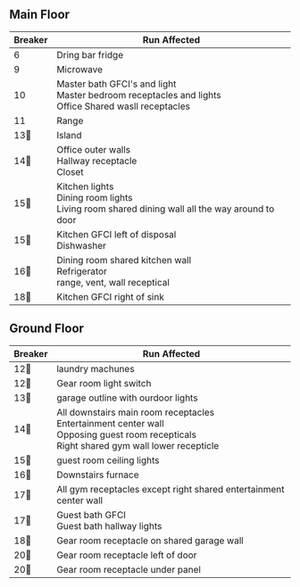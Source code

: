 ## Main Floor
| Breaker | Run Affected |
|---------|-------|
6 | Dring bar fridge
9 | Microwave
10 | Master bath GFCI's and light<br> Master bedroom receptacles and lights<br> Office Shared wasll receptacles
11 | Range
13:small_red_triangle_down: | Island
14:small_red_triangle: | Office outer walls<br>Hallway receptacle<br>Closet
15:small_red_triangle_down: | Kitchen lights<br>Dining room lights<br>Living room shared dining wall all the way around to door
15:small_red_triangle: | Kitchen GFCI left of disposal<br>Dishwasher
16:small_red_triangle: | Dining room shared kitchen wall<br>Refrigerator<br>range, vent, wall receptical
18:small_red_triangle: | Kitchen GFCI right of sink

## Ground Floor
| Breaker | Run Affected |
|---------|-------|
12:small_red_triangle: | laundry machunes
12:small_red_triangle_down: | Gear room light switch
13:small_red_triangle: | garage outline with ourdoor lights
14:small_red_triangle_down: | All downstairs main room receptacles<br>Entertainment center wall<br>Opposing guest room recepticals<br>Right shared gym wall lower recepticle
15:small_red_triangle_down: | guest room ceiling lights
16:small_red_triangle_down: | Downstairs furnace
17:small_red_triangle: | All gym receptacles except right shared entertainment center wall
17:small_red_triangle_down: | Guest bath GFCI<br>Guest bath hallway lights
18:small_red_triangle_down: | Gear room receptacle on shared garage wall
20:small_red_triangle: | Gear room receptacle left of door
20:small_red_triangle_down: | Gear room receptacle under panel

